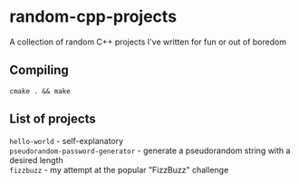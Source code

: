 # random-cpp-projects
A collection of random C++ projects I've written for fun or out of boredom

## Compiling
`cmake . && make`

## List of projects
`hello-world` - self-explanatory  
`pseudorandom-password-generator` - generate a pseudorandom string with a desired length  
`fizzbuzz` - my attempt at the popular "FizzBuzz" challenge
